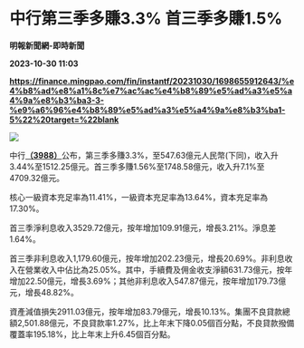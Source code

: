 # 中行第三季多賺3.3% 首三季多賺1.5%
**明報新聞網-即時新聞**

**2023-10-30 11:03**

**https://finance.mingpao.com/fin/instantf/20231030/1698655912643/%e4%b8%ad%e8%a1%8c%e7%ac%ac%e4%b8%89%e5%ad%a3%e5%a4%9a%e8%b3%ba3-3-%e9%a6%96%e4%b8%89%e5%ad%a3%e5%a4%9a%e8%b3%ba1-5%22%20target=%22blank**

![](https://fs.mingpao.com/fin/20231030/s00010/fdcedc9fc8f37492c32286bcee0b4b73.jpg)

中行[**（3988）**](https://finance.mingpao.com/fin/instantf/20231030/1698655912643/stock1.php?code=3988)公布，第三季多賺3.3%，至547.63億元人民幣(下同)，收入升3.44%至1512.25億元。首三季多賺1.56%至1748.58億元，收入升7.1%至4709.32億元。

核心一級資本充足率為11.41%，一級資本充足率為13.64%，資本充足率為17.30%。

首三季淨利息收入3529.72億元，按年增加109.91億元，增長3.21%。淨息差1.64%。

首三季非利息收入1,179.60億元，按年增加202.23億元，增長20.69%。非利息收入在營業收入中佔比為25.05%。其中，手續費及佣金收支淨額631.73億元，按年增加22.50億元，增長3.69%；其他非利息收入547.87億元，按年增加179.73億元，增長48.82%。

資產減值損失2911.03億元，按年增加83.79億元，增長10.13%。集團不良貸款總額2,501.88億元，不良貸款率1.27%，比上年末下降0.05個百分點，不良貸款撥備覆蓋率195.18%，比上年末上升6.45個百分點。